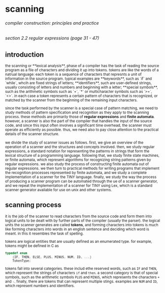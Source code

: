 #  scanning

######  compiler construction: principles and practice  

######  section 2.2 regular expressions (page 31 - 47)

##  introduction
<small>
the scanning or **lexical analysis**, phase of a compiler has the task of reading the source program as a file of characters and dividing it up into tokens.  tokens are like the words of a natrual language:  each token is a sequence of characters that represnts a unit of information in the source program.  typical examples are **keywords**, such as `if` and `while`, whcih are fixed strings of letters; **identifiers**, such are user-defined strings, usually consisting of letters and numbers and beginning with a letter; **special symbols**, such as the arithmetic symbols such as `+`, `*` or multicharacter symbols such as `>=`, `<>`.  in each case a token represents a certain pattern of characters that is recognized, or matched by the scanner from the beginning of the remaining input characters.

since the task performed by the scanner is a special case of pattern matching, we need to study methods of pattern specification and recognition as they apply to the scanning process.  these methods are primarily those of **regular expressions** and **finite automata**.  however, a scanner is also the part of the compiler that handles the input of the source code, and since this input often involves a significant time overhead, the scanner must operate as efficiently as possible.  thus, we need also to pay close attention to the practical details of the scanner structure.

we divide the study of scanner issues as follows.  first, we give an overview of the operation of a scanner and the structures and concepts involved.  then, we study regular expressions, a standard notation for representing the patterns in strings that form the lexical structure of a programming language.  following that, we study finite state machines, or finite automata, which represent algorithms for recognizing string patterns given by regular expressions.  we also study the process of constructing finite automata out of regular expressions.  we then turn to practical methods for writing programs that implement the recognition processes represented by finite automata, and we study a complete implementation of a scanner for the TINY language.  finally, we study the way the process of producing a scanner program can be automated through the ue of a scanner generator, and we repeat the implementation of a scanner for TINY using Lex, which is a standard scanner generator available for use on unix and other systems.
</small>

##  scanning process

<small>

it is the job of the scanner to read characters from the source code and form them into logical units to be dealt with by further parts of the compiler (usually the parser).  the logical units the scanner generates are called **tokens**, and forming characters into tokens is much like forming characters into words in an english sentence and deciding which word is meant.  in this it resembles the task of spelling.

tokens are logical entities that are usually defined as an enumerated type.  for example, tokens might be defined in C as

```C
typedef enum 
    {IF, THEN, ELSE, PLUS, MINUS, NUM, ID, ...}
    TokenType;
```

tokens fall into several categories.  these includ ethe reserved words, such as `IF` and `THEN`,  which represent the strings of characters `if` and `then`.  a second category is that of special symbols, such as the arithmetic symbols `PLUS` and `MINUS`, which represents the characters `+` and `-`.  finally, there are tokens that can represent multiple stings.  examples are `NUM` and `ID`, which represent numbers and identifiers.



</small>